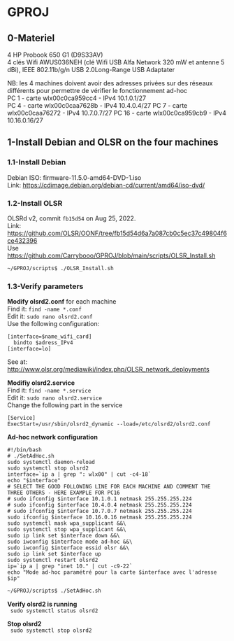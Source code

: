 # GPROJ

## 0-Materiel   
4 HP Probook 650 G1 (D9S33AV)     
4 clés Wifi AWUS036NEH (clé Wifi USB Alfa Network 320 mW et antenne 5 dBi), IEEE 802.11b/g/n USB 2.0Long-Range USB Adaptater   

NB: les 4 machines doivent avoir des adresses privées sur des réseaux différents pour permettre de vérifier le fonctionnement ad-hoc     
PC 1 - carte wlx00c0ca959cc4 - IPv4 10.1.0.1/27   
PC 4 - carte wlx00c0caa7628b - IPv4 10.4.0.4/27
PC 7 - carte wlx00c0caa76272 - IPv4 10.7.0.7/27
PC 16 - carte wlx00c0ca959cb9 - IPv4 10.16.0.16/27

## 1-Install Debian and OLSR on the four machines   

### 1.1-Install Debian
Debian ISO: firmware-11.5.0-amd64-DVD-1.iso   
Link: https://cdimage.debian.org/debian-cd/current/amd64/iso-dvd/   

### 1.2-Install OLSR   
OLSRd v2, commit ```fb15d54``` on Aug 25, 2022.   
Link: https://github.com/OLSR/OONF/tree/fb15d54d6a7a087cb0c5ec37c49804f6ce432396   
Use https://github.com/Carrybooo/GPROJ/blob/main/scripts/OLSR_Install.sh   
```bash
~/GPROJ/scripts$ ./OLSR_Install.sh   
```
### 1.3-Verify parameters


**Modify olsrd2.conf** for each machine   
Find it: ```find -name *.conf```    
Edit it: ```sudo nano olsrd2.conf```   
Use the following configuration:  
```
[interface=$name_wifi_card]
  bindto $adress_IPv4
[interface=lo]
```
See at: http://www.olsr.org/mediawiki/index.php/OLSR_network_deployments   

**Modifiy olsrd2.service**   
Find it: ```find -name *.service```   
Edit it: ```sudo nano olsrd2.service```   
Change the following part in the service   
```
[Service]
ExecStart=/usr/sbin/olsrd2_dynamic --load=/etc/olsrd2/olsrd2.conf
```

**Ad-hoc network configuration**    
```
#!/bin/bash
# ./SetAdHoc.sh
sudo systemctl daemon-reload
sudo systemctl stop olsrd2 
interface=`ip a | grep ": wlx00" | cut -c4-18`
echo "$interface"
# SELECT THE GOOD FOLLOWING LINE FOR EACH MACHINE AND COMMENT THE THREE OTHERS - HERE EXAMPLE FOR PC16
# sudo ifconfig $interface 10.1.0.1 netmask 255.255.255.224
# sudo ifconfig $interface 10.4.0.4 netmask 255.255.255.224
# sudo ifconfig $interface 10.7.0.7 netmask 255.255.255.224
sudo ifconfig $interface 10.16.0.16 netmask 255.255.255.224
sudo systemctl mask wpa_supplicant &&\
sudo systemctl stop wpa_supplicant &&\
sudo ip link set $interface down &&\
sudo iwconfig $interface mode ad-hoc &&\
sudo iwconfig $interface essid olsr &&\
sudo ip link set $interface up
sudo systemctl restart olsrd2  
ip=`ip a | grep "inet 10." | cut -c9-22`
echo "Mode ad-hoc paramétré pour la carte $interface avec l'adresse $ip"
```

```bash
~/GPROJ/scripts$ ./SetAdHoc.sh  
```

**Verify olsrd2 is running**    
``` sudo systemctl status olsrd2```

**Stop olsrd2**    
``` sudo systemctl stop olsrd2```



